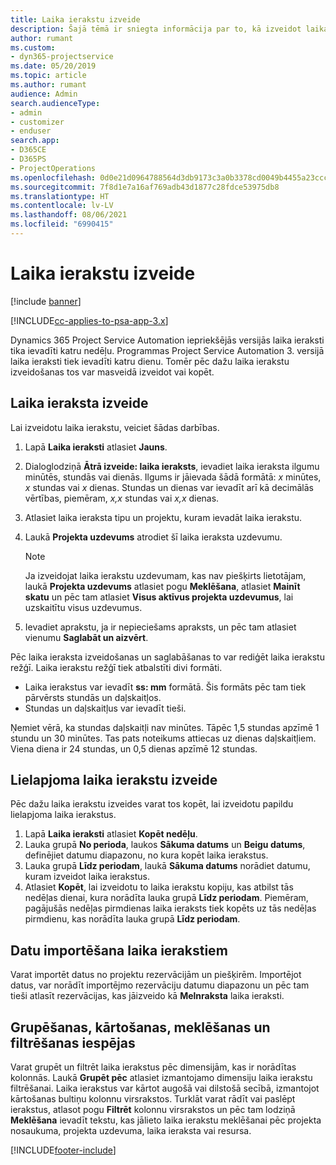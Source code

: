 ```yaml
---
title: Laika ierakstu izveide
description: Šajā tēmā ir sniegta informācija par to, kā izveidot laika ierakstus.
author: rumant
ms.custom:
- dyn365-projectservice
ms.date: 05/20/2019
ms.topic: article
ms.author: rumant
audience: Admin
search.audienceType:
- admin
- customizer
- enduser
search.app:
- D365CE
- D365PS
- ProjectOperations
ms.openlocfilehash: 0d0e21d0964788564d3db9173c3a0b3378cd0049b4455a23ccc1bccd1c21d9e7
ms.sourcegitcommit: 7f8d1e7a16af769adb43d1877c28fdce53975db8
ms.translationtype: HT
ms.contentlocale: lv-LV
ms.lasthandoff: 08/06/2021
ms.locfileid: "6990415"
---
```

# <a name="create-time-entries"></a>Laika ierakstu izveide

[!include [banner](../includes/psa-now-project-operations.md)]

[!INCLUDE[cc-applies-to-psa-app-3.x](../includes/cc-applies-to-psa-app-3x.md)]

Dynamics 365 Project Service Automation iepriekšējās versijās laika ieraksti tika ievadīti katru nedēļu. Programmas Project Service Automation 3. versijā laika ieraksti tiek ievadīti katru dienu. Tomēr pēc dažu laika ierakstu izveidošanas tos var masveidā izveidot vai kopēt.

## <a name="create-a-time-entry"></a>Laika ieraksta izveide

Lai izveidotu laika ierakstu, veiciet šādas darbības.

1. Lapā **Laika ieraksti** atlasiet **Jauns**.
2. Dialoglodziņā **Ātrā izveide: laika ieraksts**, ievadiet laika ieraksta ilgumu minūtēs, stundās vai dienās. Ilgums ir jāievada šādā formātā: *x* minūtes, *x* stundas vai *x* dienas. Stundas un dienas var ievadīt arī kā decimālās vērtības, piemēram, *x,x* stundas vai *x,x* dienas.
3. Atlasiet laika ieraksta tipu un projektu, kuram ievadāt laika ierakstu.
4. Laukā **Projekta uzdevums** atrodiet šī laika ieraksta uzdevumu.

    > [!NOTE]
    > Ja izveidojat laika ierakstu uzdevumam, kas nav piešķirts lietotājam, laukā **Projekta uzdevums** atlasiet pogu **Meklēšana**, atlasiet **Mainīt skatu** un pēc tam atlasiet **Visus aktīvus projekta uzdevumus**, lai uzskaitītu visus uzdevumus.

5. Ievadiet aprakstu, ja ir nepieciešams apraksts, un pēc tam atlasiet vienumu **Saglabāt un aizvērt**.

Pēc laika ieraksta izveidošanas un saglabāšanas to var rediģēt laika ierakstu režģī. Laika ierakstu režģī tiek atbalstīti divi formāti.

- Laika ierakstus var ievadīt **ss: mm** formātā. Šis formāts pēc tam tiek pārvērsts stundās un daļskaitļos.
- Stundas un daļskaitļus var ievadīt tieši.

Ņemiet vērā, ka stundas daļskaitļi nav minūtes. Tāpēc 1,5 stundas apzīmē 1 stundu un 30 minūtes. Tas pats noteikums attiecas uz dienas daļskaitļiem. Viena diena ir 24 stundas, un 0,5 dienas apzīmē 12 stundas.

## <a name="bulk-create-time-entries"></a>Lielapjoma laika ierakstu izveide

Pēc dažu laika ierakstu izveides varat tos kopēt, lai izveidotu papildu lielapjoma laika ierakstus.

1. Lapā **Laika ieraksti** atlasiet **Kopēt nedēļu**.
2. Lauka grupā **No perioda**, laukos **Sākuma datums** un **Beigu datums**, definējiet datumu diapazonu, no kura kopēt laika ierakstus.
3. Lauka grupā **Līdz periodam**, laukā **Sākuma datums** norādiet datumu, kuram izveidot laika ierakstus.
4. Atlasiet **Kopēt**, lai izveidotu to laika ierakstu kopiju, kas atbilst tās nedēļas dienai, kura norādīta lauka grupā **Līdz periodam**. Piemēram, pagājušās nedēļas pirmdienas laika ieraksts tiek kopēts uz tās nedēļas pirmdienu, kas norādīta lauka grupā **Līdz periodam**.

## <a name="import-data-for-time-entries"></a>Datu importēšana laika ierakstiem

Varat importēt datus no projektu rezervācijām un piešķirēm. Importējot datus, var norādīt importējmo rezervāciju datumu diapazonu un pēc tam tieši atlasīt rezervācijas, kas jāizveido kā **Melnraksta** laika ieraksti.

## <a name="group-by-sort-search-and-filter-capabilities"></a>Grupēšanas, kārtošanas, meklēšanas un filtrēšanas iespējas

Varat grupēt un filtrēt laika ierakstus pēc dimensijām, kas ir norādītas kolonnās. Laukā **Grupēt pēc** atlasiet izmantojamo dimensiju laika ierakstu filtrēšanai. Laika ierakstus var kārtot augošā vai dilstošā secībā, izmantojot kārtošanas bultiņu kolonnu virsrakstos. Turklāt varat rādīt vai paslēpt ierakstus, atlasot pogu **Filtrēt** kolonnu virsrakstos un pēc tam lodziņā **Meklēšana** ievadīt tekstu, kas jālieto laika ierakstu meklēšanai pēc projekta nosaukuma, projekta uzdevuma, laika ieraksta vai resursa.


[!INCLUDE[footer-include](../includes/footer-banner.md)]